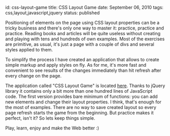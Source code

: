 id:     css-layout-game
title:  CSS Layout Game
date:   September 06, 2010
tags:   css,layout,javascript,jquery
status: published

Positioning of elements on the page using CSS layout properties can be a tricky business and
there's only one way to master it: practice, practice and practice.
Reading books and articles will be quite useless without creating and playing with tens and hundreds of own examples.
Most of the exercises are primitive,
as usual, it's just a page with a couple of divs and several styles applied to them.

To simplify the process I have created an application that allows to create simple markup and apply styles on fly.
As for me, it's more fast and convenient to see results of the changes immediately
than hit refresh after every change on the page.

The application called "CSS Layout Game" is located [here][app].
Thanks to jQuery library it contains only a bit more than one hundred lines of JavaScript code.
The first version provides bare minimum of functions: you can add new elements and change their layout properties.
I think, that's enough for the most of examples.
There are no way to save created layout so every page refresh starts the game from the beginning.
But practice makes it perfect, isn't it? So lets keep things simple.

Play, learn, enjoy and make the Web better :)


[app]: /sandbox/css-layout "CSS Layout Game"

